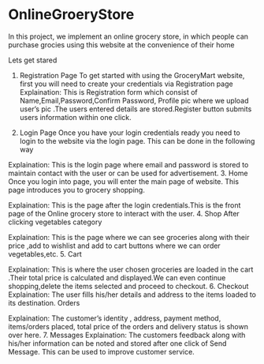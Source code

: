 # OnlineGroeryStore
In this project, we implement an online grocery store, in which people can purchase grocies using this website at the convenience of their home

Lets get stared
1. Registration Page
To get started with using the GroceryMart website, first you will need to create your credentials via Registration page
Explaination: This is Registration form which consist of Name,Email,Password,Confirm Password, Profile pic where we upload user’s pic .The users entered details are stored.Register button submits users information within one click.

2. Login Page
Once you have your login credentials ready you need to login to the website via the login page.
This can be done in the following way

Explaination:
This is the login page where email and password is stored to maintain contact with the user or can be used for advertisement.
3. Home
Once you login into page, you will enter the main page of website. This page introduces you to grocery shopping.

Explaination: This is the page after the login credentials.This is the front page of the Online grocery store to interact with the user.
4. Shop
After clicking vegetables category

Explaination: This is the page where we can see groceries along with their price
,add to wishlist and add to cart buttons where we can order vegetables,etc.
5. Cart

Explaination: This is where the user chosen groceries are loaded in the cart
.Their total price is calculated and displayed.We can even continue shopping,delete the items selected and proceed to checkout.
6. Checkout
Explaination:
The user fills his/her details and address to the items loaded to its destination.
Orders

Explaination: The customer’s identity , address, payment method, items/orders placed, total price of the orders and delivery status is shown over here.
7. Messages
Explaination: The customers feedback along with his/her information can be noted and stored after one click of Send Message. This can be used to improve customer service.
